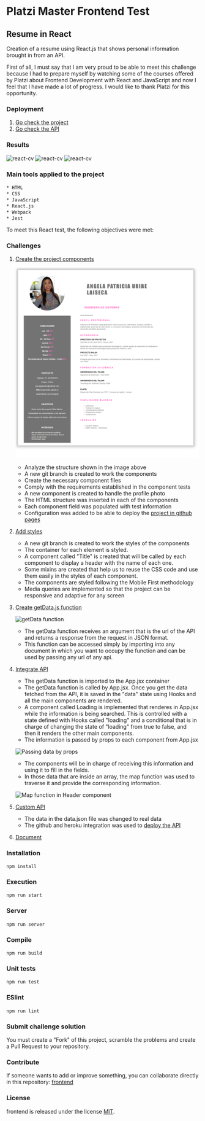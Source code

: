 # Platzi Master Frontend Test

## Resume in React

Creation of a resume using React.js that shows personal information brought in from an API.

First of all, I must say that I am very proud to be able to meet this challenge because I had to prepare myself by watching some of the courses offered by Platzi about Frontend Development with React and JavaScript and now I feel that I have made a lot of progress. I would like to thank Platzi for this opportunity.

### Deployment

1. [Go check the project](https://jorgetrad99.github.io/frontend/)
2. [Go check the API](https://frontend-test-resume-api.herokuapp.com/data)

### Results

![react-cv](https://i.ibb.co/GW5KGbd/Screen-Shot-2021-08-01-at-19-31-09.png)
![react-cv](https://i.ibb.co/dMY1czR/Screen-Shot-2021-08-01-at-19-32-26.png)
![react-cv](https://i.ibb.co/FDqQnYQ/Screen-Shot-2021-08-01-at-19-32-55.png)

### Main tools applied to the project

```
* HTML
* CSS
* JavaScript
* React.js
* Webpack
* Jest
```

To meet this React test, the following objectives were met:

### Challenges

1. [Create the project components](https://github.com/platzimaster/frontend/issues/1)

   ![react-cv](https://github.com/PlatziMaster/frontend/blob/main/screenshot.png?raw=true)

   - Analyze the structure shown in the image above
   - A new git branch is created to work the components
   - Create the necessary component files
   - Comply with the requirements established in the component tests
   - A new component is created to handle the profile photo
   - The HTML structure was inserted in each of the components
   - Each component field was populated with test information
   - Configuration was added to be able to deploy the [project in github pages](https://jorgetrad99.github.io/frontend/)

2. [Add styles](https://github.com/platzimaster/frontend/issues/2)

   - A new git branch is created to work the styles of the components
   - The container for each element is styled.
   - A component called "Title" is created that will be called by each component to display a header with the name of each one.
   - Some mixins are created that help us to reuse the CSS code and use them easily in the styles of each component.
   - The components are styled following the Mobile First methodology
   - Media queries are implemented so that the project can be responsive and adaptive for any screen

3. [Create getData.js function](https://github.com/platzimaster/frontend/issues/3)

   ![getData function](https://i.ibb.co/xMb22qN/Screen-Shot-2021-08-01-at-18-31-14.png)

   - The getData function receives an argument that is the url of the API and returns a response from the request in JSON format.
   - This function can be accessed simply by importing into any document in which you want to occupy the function and can be used by passing any url of any api.

4. [Integrate API](https://github.com/platzimaster/frontend/issues/4)


    * The getData function is imported to the App.jsx container
    * The getData function is called by App.jsx. Once you get the data fetched from the API, it is saved in the "data" state using Hooks and all the main components are rendered.
    * A component called Loading is implemented that renderes in App.jsx while the information is being searched. This is controlled with a state defined with Hooks called "loading" and a conditional that is in charge of changing the state of "loading" from true to false, and then it renders the other main components.
    * The information is passed by props to each component from App.jsx

    ![Passing data by props](https://i.ibb.co/br5BHBX/Screen-Shot-2021-08-01-at-19-11-43.png)

    * The components will be in charge of receiving this information and using it to fill in the fields.
    * In those data that are inside an array, the map function was used to traverse it and provide the corresponding information.

    ![Map function in Header component](https://i.ibb.co/SsKmt40/Screen-Shot-2021-08-01-at-19-14-58.png)

5. [Custom API](https://github.com/platzimaster/frontend/issues/5)

   - The data in the data.json file was changed to real data
   - The github and heroku integration was used to [deploy the API](https://frontend-test-resume-api.herokuapp.com/data)

6. [Document](https://github.com/platzimaster/frontend/issues/6)

### Installation

```
npm install
```

### Execution

```
npm run start
```

### Server

```
npm run server
```

### Compile

```
npm run build
```

### Unit tests

```
npm run test
```

### ESlint

```
npm run lint
```

### Submit challenge solution

You must create a "Fork" of this project, scramble the problems and create a Pull Request to your repository.

### Contribute

If someone wants to add or improve something, you can collaborate directly in this repository: [frontend](https://github.com/platzimaster/frontend/)

### License

frontend is released under the license [MIT](https://opensource.org/licenses/MIT).
